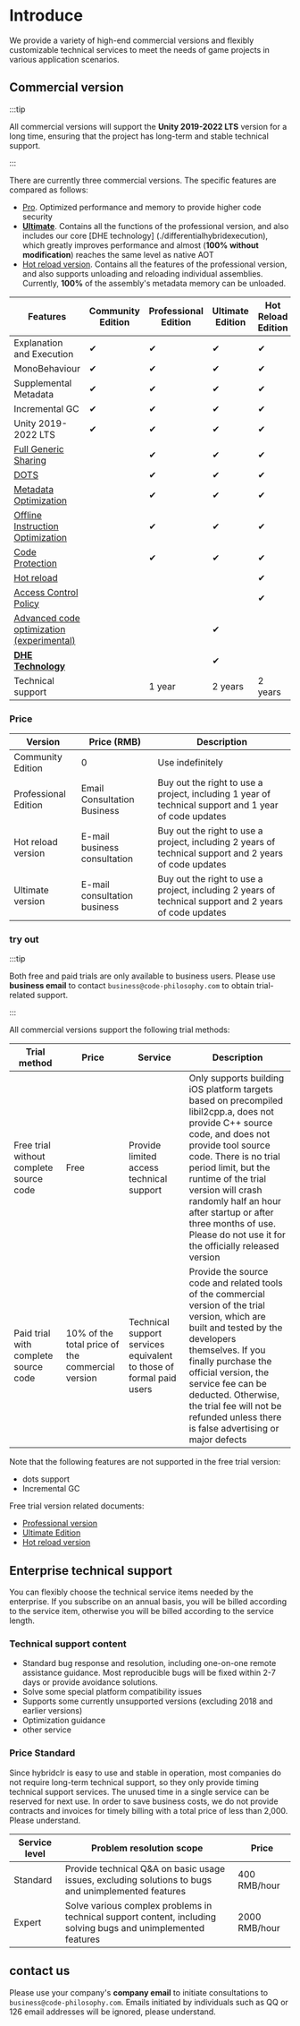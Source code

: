 # Introduce

We provide a variety of high-end commercial versions and flexibly customizable technical services to meet the needs of game projects in various application scenarios.

## Commercial version

:::tip

All commercial versions will support the **Unity 2019-2022 LTS** version for a long time, ensuring that the project has long-term and stable technical support.

:::

There are currently three commercial versions. The specific features are compared as follows:

- [Pro](./pro/intro.md). Optimized performance and memory to provide higher code security
- [**Ultimate**](./ultimate/intro.md). Contains all the functions of the professional version, and also includes our core [DHE technology] (./differentialhybridexecution), which greatly improves performance and almost (**100% without modification**) reaches the same level as native AOT
- [Hot reload version](./reload/intro.md). Contains all the features of the professional version, and also supports unloading and reloading individual assemblies. Currently, **100%** of the assembly's metadata memory can be unloaded.


|Features|Community Edition|Professional Edition|Ultimate Edition|Hot Reload Edition|
|-|-|-|-|-|
|Explanation and Execution|✔|✔|✔|✔|
|MonoBehaviour|✔|✔|✔|✔|
|Supplemental Metadata|✔|✔|✔|✔|
|Incremental GC|✔|✔|✔|✔|
|Unity 2019-2022 LTS|✔|✔|✔|✔|
|[Full Generic Sharing](./fullgenericsharing)||✔|✔|✔|
|[DOTS](./dots)||✔|✔|✔|
|[Metadata Optimization](./metadataoptimization.md)||✔|✔|✔|
|[Offline Instruction Optimization](./basicoptimization)||✔|✔|✔|
|[Code Protection](./basicencryption)||✔|✔|✔|
|[Hot reload](./reload/hotreloadassembly)||||✔|
|[Access Control Policy](./accesspolicy)||||✔|
|[Advanced code optimization (experimental)](./advancedoptimization)|||✔||
|[**DHE Technology**](./differentialhybridexecution)|||✔||
|Technical support||1 year|2 years|2 years|

### Price


|Version|Price (RMB)|Description|
|-|-|-|
|Community Edition|0|Use indefinitely|
|Professional Edition|Email Consultation Business|Buy out the right to use a project, including 1 year of technical support and 1 year of code updates|
|Hot reload version|E-mail business consultation|Buy out the right to use a project, including 2 years of technical support and 2 years of code updates|
|Ultimate version|E-mail consultation business|Buy out the right to use a project, including 2 years of technical support and 2 years of code updates|

### try out

:::tip

Both free and paid trials are only available to business users. Please use **business email** to contact `business@code-philosophy.com` to obtain trial-related support.

:::

All commercial versions support the following trial methods:


|Trial method|Price|Service|Description|
|-|-|-|-|
|Free trial without complete source code|Free|Provide limited access technical support|Only supports building iOS platform targets based on precompiled libil2cpp.a, does not provide C++ source code, and does not provide tool source code. There is no trial period limit, but the runtime of the trial version will crash randomly half an hour after startup or after three months of use. Please do not use it for the officially released version |
|Paid trial with complete source code|10% of the total price of the commercial version|Technical support services equivalent to those of formal paid users|Provide the source code and related tools of the commercial version of the trial version, which are built and tested by the developers themselves. If you finally purchase the official version, the service fee can be deducted. Otherwise, the trial fee will not be refunded unless there is false advertising or major defects |

Note that the following features are not supported in the free trial version:

- dots support
- Incremental GC

Free trial version related documents:

- [Professional version](./pro/freetrial)
- [Ultimate Edition](./ultimate/freetrial)
- [Hot reload version](./reload/freetrial)

## Enterprise technical support

You can flexibly choose the technical service items needed by the enterprise. If you subscribe on an annual basis, you will be billed according to the service item, otherwise you will be billed according to the service length.

### Technical support content

- Standard bug response and resolution, including one-on-one remote assistance guidance. Most reproducible bugs will be fixed within 2-7 days or provide avoidance solutions.
- Solve some special platform compatibility issues
- Supports some currently unsupported versions (excluding 2018 and earlier versions)
- Optimization guidance
- other service

### Price Standard

Since hybridclr is easy to use and stable in operation, most companies do not require long-term technical support, so they only provide timing technical support services.
The unused time in a single service can be reserved for next use. In order to save business costs, we do not provide contracts and invoices for timely billing with a total price of less than 2,000. Please understand.

|Service level|Problem resolution scope|Price|
|-|-|-|
|Standard|Provide technical Q&A on basic usage issues, excluding solutions to bugs and unimplemented features|400 RMB/hour|
|Expert|Solve various complex problems in technical support content, including solving bugs and unimplemented features|2000 RMB/hour|


## contact us

Please use your company's **company email** to initiate consultations to `business@code-philosophy.com`. Emails initiated by individuals such as QQ or 126 email addresses will be ignored, please understand.
